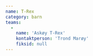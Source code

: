 ```yaml
---
name: T-Rex
category: barn
teams:
  -
    name: 'Askøy T-Rex'
    kontaktperson: 'Trond Marøy'
    fiksid: null
---
```

